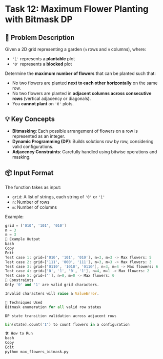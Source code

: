 # Task 12: Maximum Flower Planting with Bitmask DP

## 🧠 Problem Description

Given a 2D grid representing a garden (`n` rows and `m` columns), where:
- `'1'` represents a **plantable** plot
- `'0'` represents a **blocked** plot

Determine the **maximum number of flowers** that can be planted such that:

- No two flowers are planted **next to each other horizontally** on the same row.
- No two flowers are planted in **adjacent columns across consecutive rows** (vertical adjacency or diagonals).
- You **cannot plant** on `'0'` plots.

## 💡 Key Concepts

- **Bitmasking**: Each possible arrangement of flowers on a row is represented as an integer.
- **Dynamic Programming (DP)**: Builds solutions row by row, considering valid configurations.
- **Adjacency Constraints**: Carefully handled using bitwise operations and masking.

## 📦 Input Format

The function takes as input:
- `grid`: A list of strings, each string of `'0'` or `'1'`
- `n`: Number of rows
- `m`: Number of columns

Example:
```python
grid = ['010', '101', '010']
n = 3
m = 3
🚀 Example Output
bash
Copy
Edit
Test case 1: grid=['010', '101', '010'], n=3, m=3 -> Max flowers: 5
Test case 2: grid=['111', '000', '111'], n=3, m=3 -> Max flowers: 3
Test case 3: grid=['0110', '1010', '0110'], n=3, m=4 -> Max flowers: 6
Test case 4: grid=['0', '1', '0', '1'], n=4, m=1 -> Max flowers: 2
Test case 5: grid=[''], n=0, m=0 -> Max flowers: 0
📌 Constraints
Only '0' and '1' are valid grid characters.

Invalid characters will raise a ValueError.

🧩 Techniques Used
Bitmask enumeration for all valid row states

DP state transition validation across adjacent rows

bin(state).count('1') to count flowers in a configuration

🛠️ How to Run
bash
Copy
Edit
python max_flowers_bitmask.py
